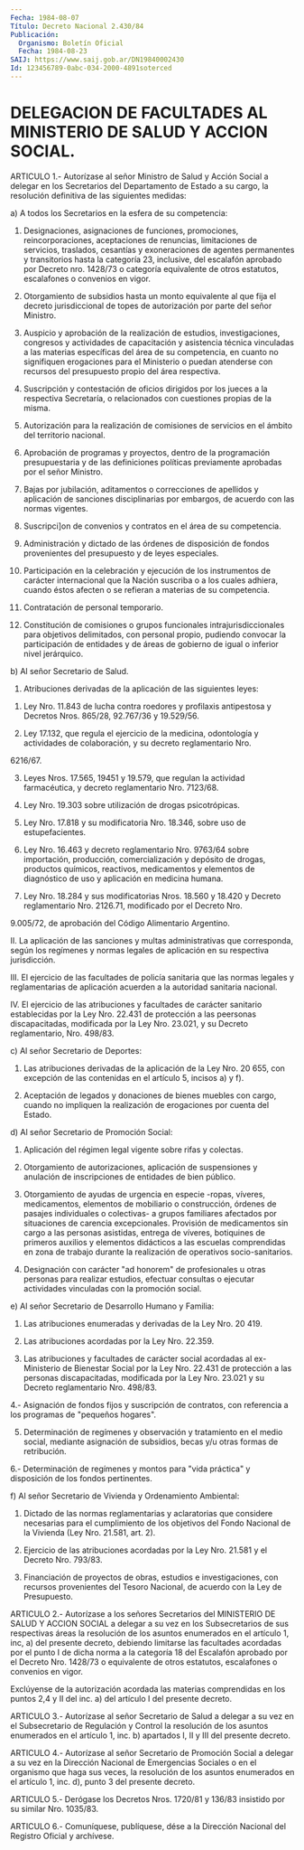 ```yaml
---
Fecha: 1984-08-07
Título: Decreto Nacional 2.430/84
Publicación:
  Organismo: Boletín Oficial
  Fecha: 1984-08-23
SAIJ: https://www.saij.gob.ar/DN19840002430
Id: 123456789-0abc-034-2000-4891soterced
---
```

# DELEGACION DE FACULTADES AL MINISTERIO DE SALUD Y ACCION SOCIAL.

<a id="1"></a>
ARTICULO  1.- Autorízase al señor Ministro de Salud y Acción Social a delegar en  los  Secretarios  del  Departamento  de  Estado  a su cargo,  la  resolución  definitiva  de las siguientes medidas:

a) A todos los Secretarios en la esfera  de  su  competencia:

1.    Designaciones,    asignaciones   de  funciones,  promociones, reincorporaciones,  aceptaciones  de  renuncias,   limitaciones  de servicios,   traslados,  cesantías  y  exoneraciones  de    agentes permanentes y  transitorios  hasta  la categoría 23, inclusive, del escalafón aprobado por Decreto nro. 1428/73 o categoría equivalente de otros estatutos, escalafones  o  convenios en vigor.

2.  Otorgamiento  de  subsidios hasta un monto equivalente  al  que fija el decreto jurisdiccional  de  topes de autorización por parte del señor Ministro.

3. Auspicio y aprobación de la realización de estudios, investigaciones,  congresos  y  actividades    de   capacitación  y asistencia técnica vinculadas a las materias específicas  del  área de  su  competencia,  en  cuanto no signifiquen erogaciones para el Ministerio o puedan atenderse  con  recursos del presupuesto propio del área respectiva.

4. Suscripción y contestación de oficios  dirigidos  por los jueces a  la respectiva Secretaría, o relacionados con cuestiones  propias de la misma.

5. Autorización  para  la realización de comisiones de servicios en el ámbito del territorio nacional.

6. Aprobación de programas  y  proyectos, dentro de la programación presupuestaria  y  de  las  definiciones    políticas   previamente aprobadas por el señor Ministro.

7. Bajas por jubilación, aditamentos o correcciones de apellidos  y aplicación  de  sanciones  disciplinarias  por embargos, de acuerdo con las normas vigentes.

8.  Suscripci]on  de  convenios  y  contratos  en  el  área  de  su competencia.

9.  Administración  y  dictado  de  las  órdenes de disposición  de fondos  provenientes  del presupuesto y de leyes  especiales.

10. Participación en la celebración y ejecución de los instrumentos de carácter  internacional  que la Nación suscriba o a los cuales adhiera, cuando éstos afecten o  se  refieran a materias de su competencia.

11. Contratación de personal temporario.

12. Constitución de comisiones o grupos funcionales intrajurisdiccionales  para  objetivos  delimitados,  con  personal propio, pudiendo convocar la participación  de entidades y de áreas de gobierno de igual o inferior nivel jerárquico.

b) Al señor Secretario de Salud.

1.  Atribuciones  derivadas  de  la  aplicación de  las  siguientes leyes:

1)  Ley  Nro.  11.843  de  lucha  contra  roedores    y  profilaxis antipestosa  y  Decretos Nros. 865/28, 92.767/36 y 19.529/56.

2) Ley 17.132, que  regula el ejercicio de la medicina, odontología y actividades de colaboración,  y  su  decreto  reglamentario  Nro.

6216/67.

3)  Leyes  Nros.  17.565,  19451 y 19.579, que regulan la actividad farmacéutica,  y  decreto  reglamentario    Nro.    7123/68.

4)  Ley Nro. 19.303 sobre utilización de drogas psicotrópicas.

5) Ley  Nro.  17.818  y  su modificatoria Nro. 18.346, sobre uso de estupefacientes.

6)  Ley  Nro. 16.463 y decreto  reglamentario  Nro.  9763/64  sobre importación,  producción,  comercialización  y  depósito de drogas, productos   químicos,  reactivos,  medicamentos  y  elementos    de diagnóstico    de   uso  y  aplicación  en  medicina  humana.

7) Ley Nro. 18.284 y  sus  modificatorias  Nros.  18.560 y 18.420 y Decreto reglamentario Nro. 2126.71, modificado por  el Decreto Nro.

9.005/72,  de  aprobación  del  Código Alimentario Argentino.

II. La aplicación de las sanciones  y  multas  administrativas  que corresponda,  según los regímenes y normas legales de aplicación en su respectiva jurisdicción.

III. El ejercicio  de  las  facultades de policía sanitaria que las normas  legales  y  reglamentarias  de  aplicación  acuerden  a  la autoridad sanitaria nacional.

IV.  El ejercicio de las  atribuciones  y  facultades  de  carácter sanitario  establecidas  por la Ley Nro. 22.431 de protección a las peersonas discapacitadas,  modificada  por la Ley Nro. 23.021, y su Decreto reglamentario, Nro. 498/83.

c) Al señor Secretario de Deportes:

1. Las atribuciones derivadas de la aplicación  de  la  Ley Nro. 20 655,  con excepción de las contenidas en el artículo 5, incisos  a) y f).

2. Aceptación  de legados y donaciones de bienes muebles con cargo, cuando no impliquen  la  realización  de erogaciones por cuenta del Estado.

d) Al señor Secretario de Promoción Social:

1. Aplicación del régimen legal vigente sobre rifas y colectas.

2.  Otorgamiento de autorizaciones, aplicación  de  suspensiones  y anulación  de  inscripciones  de  entidades  de  bien público.

3.  Otorgamiento de ayudas de urgencia en especie -ropas,  víveres, medicamentos,  elementos  de  mobiliario o construcción, órdenes de pasajes individuales o colectivas-  a  grupos  familiares afectados por situaciones de carencia excepcionales. Provisión de medicamentos  sin  cargo  a  las  personas  asistidas,  entrega  de víveres, botiquines de primeros auxilios y elementos  didácticos  a las escuelas comprendidas en zona de trabajo durante la realización de operativos socio-sanitarios.

4.  Designación  con carácter "ad honorem" de profesionales u otras personas para realizar  estudios,  efectuar  consultas  o  ejecutar actividades vinculadas con la promoción social.

e)  Al  señor  Secretario  de  Desarrollo  Humano  y  Familia:

1.  Las  atribuciones  enumeradas  y  derivadas  de la Ley Nro.  20 419.

2.  Las  atribuciones  acordadas  por  la  Ley  Nro.  22.359.

3.  Las  atribuciones y facultades de carácter social acordadas  al ex-Ministerio  de  Bienestar  Social  por  la  Ley  Nro.  22.431 de protección  a  las  personas discapacitadas, modificada por la  Ley Nro.  23.021  y  su  Decreto    reglamentario   Nro.  498/83.

4.-  Asignación  de  fondos fijos y suscripción de  contratos,  con referencia a los programas de "pequeños hogares".

5. Determinación de regímenes  y  observación  y  tratamiento en el medio  social,  mediante asignación de subsidios, becas  y/u  otras formas de retribución.

6.- Determinación  de  regímenes  y  montos  para "vida práctica" y disposición de los fondos pertinentes.

f) Al señor Secretario de Vivienda y Ordenamiento  Ambiental:

1.   Dictado  de  las  normas  reglamentarias  y  aclaratorias  que considere  necesarias  para  el  cumplimiento  de los objetivos del Fondo  Nacional  de  la Vivienda (Ley Nro. 21.581,  art.  2).

2. Ejercicio de las atribuciones  acordadas  por la Ley Nro. 21.581 y el Decreto Nro. 793/83.

3. Financiación de proyectos de obras, estudios  e investigaciones, con recursos provenientes del Tesoro Nacional, de  acuerdo  con  la Ley de Presupuesto.

<a id="2"></a>
ARTICULO  2.-  Autorízase  a los señores Secretarios del MINISTERIO DE SALUD Y ACCION SOCIAL a delegar  a  su vez en los Subsecretarios de sus respectivas áreas la resolución de  los  asuntos  enumerados en  el artículo 1, inc, a) del presente decreto, debiendo limitarse las facultades  acordadas  por  el  punto  I  de  dicha  norma a la categoría  18 del Escalafón aprobado por el Decreto Nro. 1428/73  o equivalente  de  otros estatutos, escalafones o convenios en vigor.

Exclúyense de la autorización  acordada  las  materias comprendidas en  los  puntos 2,4 y II del inc. a) del artículo  I  del  presente decreto.

<a id="3"></a>
ARTICULO  3.-  Autorízase  al señor Secretario de Salud a delegar a su vez en el Subsecretario de  Regulación  y  Control la resolución de los asuntos enumerados en el artículo 1, inc.  b)  apartados  I, II y III del presente decreto.

<a id="4"></a>
ARTICULO  4.-  Autorízase al señor Secretario de Promoción Social a delegar a su vez  en  la Dirección Nacional de Emergencias Sociales o en el organismo que haga  sus veces, la resolución de los asuntos enumerados  en  el  artículo 1,  inc.  d),  punto  3  del  presente decreto.

<a id="5"></a>
ARTICULO    5.-  Derógase  los  Decretos  Nros.  1720/81  y  136/83 insistido por su similar Nro. 1035/83.

<a id="6"></a>
ARTICULO  6.- Comuníquese, publíquese, dése a la Dirección Nacional del Registro Oficial y archívese.